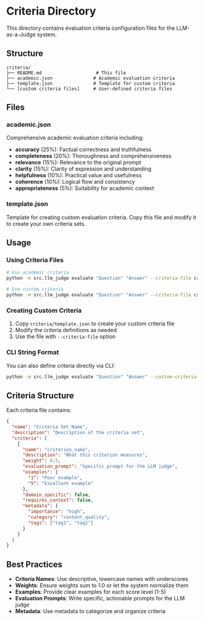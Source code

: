 # Criteria Directory

This directory contains evaluation criteria configuration files for the LLM-as-a-Judge system.

## Structure

```
criteria/
├── README.md                    # This file
├── academic.json               # Academic evaluation criteria
├── template.json               # Template for custom criteria
└── [custom criteria files]     # User-defined criteria files
```

## Files

### academic.json

Comprehensive academic evaluation criteria including:

- **accuracy** (25%): Factual correctness and truthfulness
- **completeness** (20%): Thoroughness and comprehensiveness
- **relevance** (15%): Relevance to the original prompt
- **clarity** (15%): Clarity of expression and understanding
- **helpfulness** (10%): Practical value and usefulness
- **coherence** (10%): Logical flow and consistency
- **appropriateness** (5%): Suitability for academic context

### template.json

Template for creating custom evaluation criteria. Copy this file and modify it to create your own criteria sets.

## Usage

### Using Criteria Files

```bash
# Use academic criteria
python -m src.llm_judge evaluate "Question" "Answer" --criteria-file criteria/academic.json

# Use custom criteria
python -m src.llm_judge evaluate "Question" "Answer" --criteria-file criteria/my-custom.json
```

### Creating Custom Criteria

1. Copy `criteria/template.json` to create your custom criteria file
2. Modify the criteria definitions as needed
3. Use the file with `--criteria-file` option

### CLI String Format

You can also define criteria directly via CLI:

```bash
python -m src.llm_judge evaluate "Question" "Answer" --custom-criteria "accuracy:Factual correctness:0.4,clarity:How clear the response is:0.3,helpfulness:How useful the response is:0.3"
```

## Criteria Structure

Each criteria file contains:

```json
{
  "name": "Criteria Set Name",
  "description": "Description of the criteria set",
  "criteria": [
    {
      "name": "criterion_name",
      "description": "What this criterion measures",
      "weight": 0.5,
      "evaluation_prompt": "Specific prompt for the LLM judge",
      "examples": {
        "1": "Poor example",
        "5": "Excellent example"
      },
      "domain_specific": false,
      "requires_context": false,
      "metadata": {
        "importance": "high",
        "category": "content_quality",
        "tags": ["tag1", "tag2"]
      }
    }
  ]
}
```

## Best Practices

- **Criteria Names**: Use descriptive, lowercase names with underscores
- **Weights**: Ensure weights sum to 1.0 or let the system normalize them
- **Examples**: Provide clear examples for each score level (1-5)
- **Evaluation Prompts**: Write specific, actionable prompts for the LLM judge
- **Metadata**: Use metadata to categorize and organize criteria
